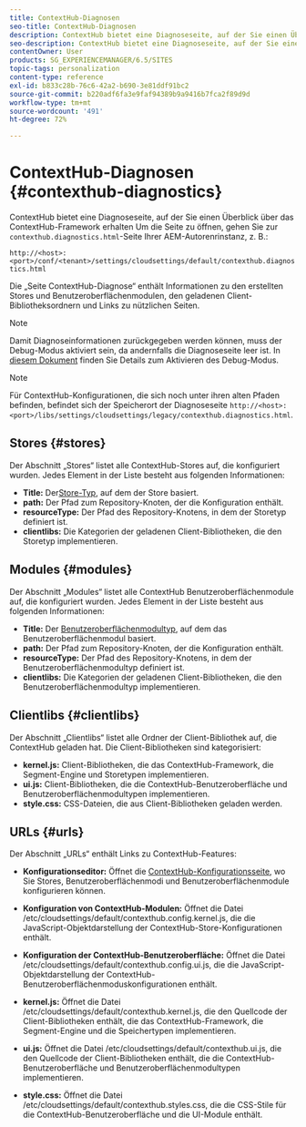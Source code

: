 ```yaml
---
title: ContextHub-Diagnosen
seo-title: ContextHub-Diagnosen
description: ContextHub bietet eine Diagnoseseite, auf der Sie einen Überblick über das ContextHub-Framework erhalten
seo-description: ContextHub bietet eine Diagnoseseite, auf der Sie einen Überblick über das ContextHub-Framework erhalten
contentOwner: User
products: SG_EXPERIENCEMANAGER/6.5/SITES
topic-tags: personalization
content-type: reference
exl-id: b833c28b-76c6-42a2-b690-3e81ddf91bc2
source-git-commit: b220adf6fa3e9faf94389b9a9416b7fca2f89d9d
workflow-type: tm+mt
source-wordcount: '491'
ht-degree: 72%

---
```


# ContextHub-Diagnosen {#contexthub-diagnostics}

ContextHub bietet eine Diagnoseseite, auf der Sie einen Überblick über das ContextHub-Framework erhalten Um die Seite zu öffnen, gehen Sie zur `contexthub.diagnostics.html`-Seite Ihrer AEM-Autorenrinstanz, z. B.:

`http://<host>:<port>/conf/<tenant>/settings/cloudsettings/default/contexthub.diagnostics.html`

Die „Seite ContextHub-Diagnose“ enthält Informationen zu den erstellten Stores und Benutzeroberflächenmodulen, den geladenen Client-Bibliotheksordnern und Links zu nützlichen Seiten.

>[!NOTE]
>
>Damit Diagnoseinformationen zurückgegeben werden können, muss der Debug-Modus aktiviert sein, da andernfalls die Diagnoseseite leer ist. In [diesem Dokument](ch-configuring.md#debugging-contexthub) finden Sie Details zum Aktivieren des Debug-Modus.

>[!NOTE]
>
>Für ContextHub-Konfigurationen, die sich noch unter ihren alten Pfaden befinden, befindet sich der Speicherort der Diagnoseseite `http://<host>:<port>/libs/settings/cloudsettings/legacy/contexthub.diagnostics.html`.

## Stores  {#stores}

Der Abschnitt „Stores“ listet alle ContextHub-Stores auf, die konfiguriert wurden. Jedes Element in der Liste besteht aus folgenden Informationen:

* **Title:** Der[Store-Typ](/help/sites-developing/ch-samplestores.md), auf dem der Store basiert.
* **path:** Der Pfad zum Repository-Knoten, der die Konfiguration enthält.
* **resourceType:** Der Pfad des Repository-Knotens, in dem der Storetyp definiert ist.
* **clientlibs:** Die Kategorien der geladenen Client-Bibliotheken, die den Storetyp implementieren.

## Modules  {#modules}

Der Abschnitt „Modules“ listet alle ContextHub Benutzeroberflächenmodule auf, die konfiguriert wurden. Jedes Element in der Liste besteht aus folgenden Informationen:

* **Title:** Der [Benutzeroberflächenmodultyp](/help/sites-developing/ch-samplemodules.md), auf dem das Benutzeroberflächenmodul basiert.
* **path:** Der Pfad zum Repository-Knoten, der die Konfiguration enthält.
* **resourceType:** Der Pfad des Repository-Knotens, in dem der Benutzeroberflächenmodultyp definiert ist.
* **clientlibs:** Die Kategorien der geladenen Client-Bibliotheken, die den Benutzeroberflächenmodultyp implementieren.

## Clientlibs  {#clientlibs}

Der Abschnitt „Clientlibs“ listet alle Ordner der Client-Bibliothek auf, die ContextHub geladen hat. Die Client-Bibliotheken sind kategorisiert:

* **kernel.js:** Client-Bibliotheken, die das ContextHub-Framework, die Segment-Engine und Storetypen implementieren.
* **ui.js:** Client-Bibliotheken, die die ContextHub-Benutzeroberfläche und Benutzeroberflächenmodultypen implementieren.
* **style.css:** CSS-Dateien, die aus Client-Bibliotheken geladen werden.

## URLs  {#urls}

Der Abschnitt „URLs“ enthält Links zu ContextHub-Features:

* **Konfigurationseditor:** Öffnet die [ContextHub-Konfigurationsseite](ch-configuring.md), wo Sie Stores, Benutzeroberflächenmodi und Benutzeroberflächenmodule konfigurieren können.

* **Konfiguration von ContextHub-Modulen:**  Öffnet die Datei /etc/cloudsettings/default/contexthub.config.kernel.js, die die JavaScript-Objektdarstellung der ContextHub-Store-Konfigurationen enthält.
* **Konfiguration der ContextHub-Benutzeroberfläche:**  Öffnet die Datei /etc/cloudsettings/default/contexthub.config.ui.js, die die JavaScript-Objektdarstellung der ContextHub-Benutzeroberflächenmoduskonfigurationen enthält.
* **kernel.js:**  Öffnet die Datei /etc/cloudsettings/default/contexthub.kernel.js, die den Quellcode der Client-Bibliotheken enthält, die das ContextHub-Framework, die Segment-Engine und die Speichertypen implementieren.
* **ui.js:**  Öffnet die Datei /etc/cloudsettings/default/contexthub.ui.js, die den Quellcode der Client-Bibliotheken enthält, die die ContextHub-Benutzeroberfläche und Benutzeroberflächenmodultypen implementieren.
* **style.css:**  Öffnet die Datei /etc/cloudsettings/default/contexthub.styles.css, die die CSS-Stile für die ContextHub-Benutzeroberfläche und die UI-Module enthält.
